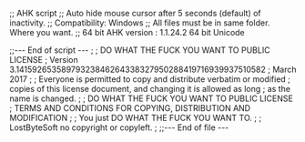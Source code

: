 ;;	AHK script
;;	Auto hide mouse cursor after 5 seconds (default) of inactivity.
;;	Compatibility: Windows
;;	All files must be in same folder. Where you want.
;;	64 bit AHK version : 1.1.24.2 64 bit Unicode

;;--- End of script ---
;
;            DO WHAT THE FUCK YOU WANT TO PUBLIC LICENSE
;   Version 3.14159265358979323846264338327950288419716939937510582
;                          March 2017
;
; Everyone is permitted to copy and distribute verbatim or modified
; copies of this license document, and changing it is allowed as long
; as the name is changed.
;
;            DO WHAT THE FUCK YOU WANT TO PUBLIC LICENSE
;   TERMS AND CONDITIONS FOR COPYING, DISTRIBUTION AND MODIFICATION
;
;              You just DO WHAT THE FUCK YOU WANT TO.
;
;              LostByteSoft no copyright or copyleft.
;
;;--- End of file ---
